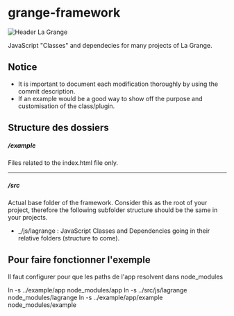 grange-framework
==================
![Header La Grange](http://clients.la-grange.ca/grange/grange_header.jpg "Header La Grange")

JavaScript "Classes" and dependecies for many projects of La Grange.

Notice
-----------------
* It is important to document each modification thoroughly by using the commit description.
* If an example would be a good way to show off the purpose and customisation of the class/plugin.

Structure des dossiers
----------------------
##### /example
Files related to the index.html file only.

***
##### /src
Actual base folder of the framework. Consider this as the root of your project, therefore the following subfolder structure should be the same in your projects.

* _/js/lagrange :
	JavaScript Classes and Dependencies going in their relative folders (structure to come).


Pour faire fonctionner l'exemple
--------------------------------

Il faut configurer pour que les paths de l'app resolvent dans node_modules 

ln -s ../example/app node_modules/app
ln -s ../src/js/lagrange node_modules/lagrange
ln -s ../example/app/example node_modules/example